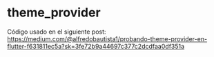 # theme_provider

Código usado en el siguiente post: https://medium.com/@alfredobautista1/probando-theme-provider-en-flutter-f631811ec5a?sk=3fe72b9a44697c377c2dcdfaa0df351a
